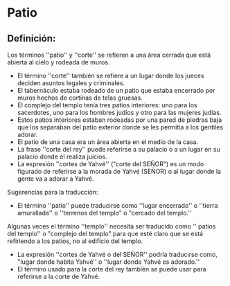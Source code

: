 # Patio

## Definición: 

Los términos ''patio'' y ''corte'' se refieren a una área cerrada que está abierta al cielo y rodeada de muros.

* El término ''corte'' también se refiere a un lugar donde los jueces deciden asuntos legales y criminales.
* El tabernáculo estaba rodeado de un patio que estaba encerrado por muros hechos de cortinas de telas gruesas.
* El complejo del templo tenía tres patios interiores: uno para los sacerdotes, uno para los hombres judíos y otro para las mujeres judías.
* Estos patios interiores estaban rodeadas por una pared  de piedras baja que los separaban del patio exterior donde se les permitía a los gentiles adorar.
* El patio de una casa era un área abierta en el medio de la casa.
* La frase ''corte del rey'' puede referirse a su palacio o a un lugar en su palacio donde él realiza juicios.
* La expresión ''cortes de Yahvé'' ("corte del SEÑOR") es un modo figurado de referirse a la morada de Yahvé (SEÑOR)  o al lugar donde la gente va a adorar a Yahvé.

Sugerencias para la traducción:

* El término ''patio'' puede traducirse como ''lugar encerrado'' o ''tierra amurallada'' o ''terrenos del templo" o "cercado del templo.''

Algunas veces el término ''templo'' necesita ser traducido como '' patios del templo'' o "complejo del templo" para que esté claro que se está refiriendo a los patios, no al edificio del templo.

* La expresión ''cortes de Yahvé o del SEÑOR'' podría traducirse como, "lugar donde habita Yahvé'' o ''lugar donde Yahvé es adorado.''
* El término usado para la corte del rey también se puede  usar para referirse a la corte de Yahvé.

